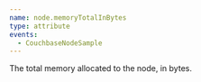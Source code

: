 ```yaml
---
name: node.memoryTotalInBytes
type: attribute
events:
  - CouchbaseNodeSample
---
```


The total memory allocated to the node, in bytes.